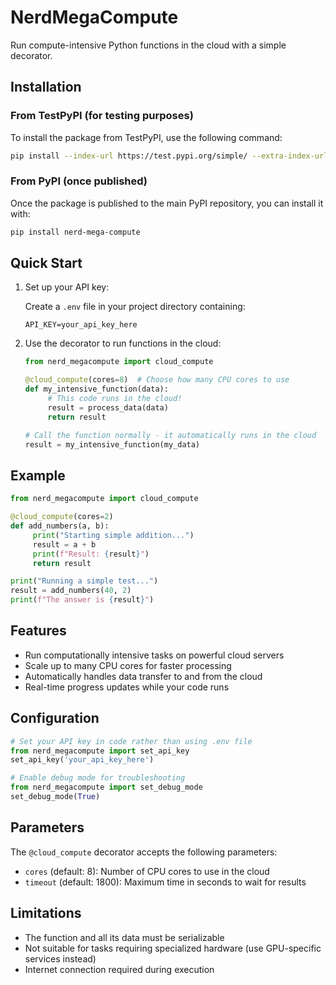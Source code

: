 # NerdMegaCompute

Run compute-intensive Python functions in the cloud with a simple decorator.

## Installation

### From TestPyPI (for testing purposes)

To install the package from TestPyPI, use the following command:

```bash
pip install --index-url https://test.pypi.org/simple/ --extra-index-url https://pypi.org/simple nerd-mega-compute
```

### From PyPI (once published)

Once the package is published to the main PyPI repository, you can install it with:

```bash
pip install nerd-mega-compute
```

## Quick Start

1. Set up your API key:

   Create a `.env` file in your project directory containing:

   ```
   API_KEY=your_api_key_here
   ```

2. Use the decorator to run functions in the cloud:

   ```python
   from nerd_megacompute import cloud_compute

   @cloud_compute(cores=8)  # Choose how many CPU cores to use
   def my_intensive_function(data):
        # This code runs in the cloud!
        result = process_data(data)
        return result

   # Call the function normally - it automatically runs in the cloud
   result = my_intensive_function(my_data)
   ```

## Example

```python
from nerd_megacompute import cloud_compute

@cloud_compute(cores=2)
def add_numbers(a, b):
     print("Starting simple addition...")
     result = a + b
     print(f"Result: {result}")
     return result

print("Running a simple test...")
result = add_numbers(40, 2)
print(f"The answer is {result}")
```

## Features

- Run computationally intensive tasks on powerful cloud servers
- Scale up to many CPU cores for faster processing
- Automatically handles data transfer to and from the cloud
- Real-time progress updates while your code runs

## Configuration

```python
# Set your API key in code rather than using .env file
from nerd_megacompute import set_api_key
set_api_key('your_api_key_here')

# Enable debug mode for troubleshooting
from nerd_megacompute import set_debug_mode
set_debug_mode(True)
```

## Parameters

The `@cloud_compute` decorator accepts the following parameters:

- `cores` (default: 8): Number of CPU cores to use in the cloud
- `timeout` (default: 1800): Maximum time in seconds to wait for results

## Limitations

- The function and all its data must be serializable
- Not suitable for tasks requiring specialized hardware (use GPU-specific services instead)
- Internet connection required during execution
